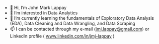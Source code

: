 - 👋 Hi, I’m John Mark Lappay
- 👀 I’m interested in Data Analytics
- 🌱 I’m currently learning the fundamentals of Exploratory Data Analysis (EDA), Data Cleaning and Data Wrangling, and Data Scraping
- 📫 I can be contacted through my e-mail (jmj.lappay@gmail.com) or LinkedIn profile ( www.linkedin.com/in/jmj-lappay )

<!---
Eoinmark/Eoinmark is a ✨ special ✨ repository because its `README.md` (this file) appears on your GitHub profile.
You can click the Preview link to take a look at your changes.
--->

